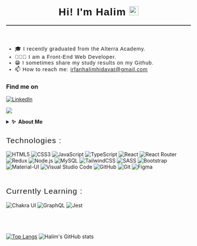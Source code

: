 <link href="https://fonts.googleapis.com/css2?family=Poppins:wght@400;500;600;700&display=swap" rel="stylesheet">
<div style="text-align:center;border-bottom:2px solid rgb(55,62,71);margin-bottom:2rem;margin:0 auto;">
    <h1 style="text-align:center;border:0;font-family:'Poppins',sans-serif;font-weight:600;letter-spacing:1.2px;" align="center">Hi! I'm Halim <img src="https://media.giphy.com/media/hvRJCLFzcasrR4ia7z/giphy.gif" width="25px"> </h1>
</div><br>

<ul style="font-family: 'Poppins', sans-serif;font-weight:400;letter-spacing:1px;margin-top:2.25rem;">
    <li>🎓 I recently graduated from the Alterra Academy.</li>
    <li>👨🏼‍💻 I am a Front-End Web Developer.</li>
    <li>😁 I sometimes share my study results on my Github.</li>
    <li>📫 How to reach me: <a href="mailto:irfanhalimhidayat@gmail.com" target="_blank">irfanhalimhidayat@gmail.com</a></li>
</ul>

### Find me on
<p><a href="https://www.linkedin.com/in/irfan-halim-hidayat-7274291bb/" target="_blank"><img alt="LinkedIn" src="https://img.shields.io/badge/linkedin-%230077B5.svg?&style=for-the-badge&logo=linkedin&logoColor=white" /></a>
</p>

![](https://komarev.com/ghpvc/?username=Irfanhlm)


<details>
  <summary><b>✨&nbsp;&nbsp;About&nbsp;Me</b></summary>
  <br/>

Hello, my name is Irfan Halim Hidayat. Interested in technology and design. I have studied Frontend development, Backend development and studied UI design. I recently graduated from the Alterra Academy immersive program for Frontend Development and Backend Development. I learned a lot about Frontend-Backend Development at Alterra Academy, and now I can build interactive website with Restful APIs. Next, I want to continue to learn about website development technology. I'm happy and enjoy as a Web Developer. 

</details> 

<h2 style="font-family: 'Poppins', sans-serif;font-weight:400;letter-spacing:1.2px;">Technologies :</h2>

![HTML5](https://img.shields.io/badge/html5-%23E34F26.svg?style=for-the-badge&logo=html5&logoColor=white)
![CSS3](https://img.shields.io/badge/css-%231572B6.svg?style=for-the-badge&logo=css3&logoColor=white)
![JavaScript](https://img.shields.io/badge/javascript-%23323330.svg?style=for-the-badge&logo=javascript&logoColor=%23F7DF1E)
![TypeScript](https://img.shields.io/badge/typescript-%23007ACC.svg?style=for-the-badge&logo=typescript&logoColor=white)
![React](https://img.shields.io/badge/react-%2320232a.svg?style=for-the-badge&logo=react&logoColor=%2361DAFB)
![React Router](https://img.shields.io/badge/React_Router-CA4245?style=for-the-badge&logo=react-router&logoColor=white)
![Redux](https://img.shields.io/badge/redux-%23593d88.svg?style=for-the-badge&logo=redux&logoColor=white)
![Node.js](https://img.shields.io/badge/node.js-%2343853D.svg?style=for-the-badge&logo=node.js&logoColor=white)
![MySQL](https://img.shields.io/badge/MySQL-00000F?style=for-the-badge&logo=mysql&logoColor=white)
![TailwindCSS](https://img.shields.io/badge/tailwindcss-%2338B2AC.svg?style=for-the-badge&logo=tailwind-css&logoColor=white)
![SASS](https://img.shields.io/badge/SASS-hotpink.svg?style=for-the-badge&logo=SASS&logoColor=white)
![Bootstrap](https://img.shields.io/badge/bootstrap-%23563D7C.svg?style=for-the-badge&logo=bootstrap&logoColor=white)
![Material-UI](https://img.shields.io/badge/material%20ui%20-%230081CB.svg?&style=for-the-badge&logo=material-ui&logoColor=white)
![Visual Studio Code](https://img.shields.io/badge/Visual%20Studio%20Code-0078d7.svg?style=for-the-badge&logo=visual-studio-code&logoColor=white)
![GitHub](https://img.shields.io/badge/github-%23121011.svg?style=for-the-badge&logo=github&logoColor=white)
![Git](https://img.shields.io/badge/git-%23F05033.svg?style=for-the-badge&logo=git&logoColor=white)
![Figma](https://img.shields.io/badge/figma-%23F24E1E.svg?style=for-the-badge&logo=figma&logoColor=white)
<br><br>

<h2 style="font-family: 'Poppins', sans-serif;font-weight:400;letter-spacing:1.2px;">Currently Learning :</h2>

![Chakra UI](https://img.shields.io/badge/Chakra%20UI-319795?style=for-the-badge&logo=chakra-ui&logoColor=white)
![GraphQL](https://img.shields.io/badge/-GraphQL-E10098?style=for-the-badge&logo=graphql&logoColor=white)
![Jest](https://img.shields.io/badge/-jest-%23C21325?style=for-the-badge&logo=jest&logoColor=white)<br><br><br><br><br>
[![Top Langs](https://github-readme-stats.vercel.app/api/top-langs/?username=Irfanhlm&layout=compact&card_width=445px&theme=material-palenight)](https://github.com/Irfanhlm/github-readme-stats)
![Halim's GitHub stats](https://github-readme-stats.vercel.app/api?username=Irfanhlm&show_icons=true&theme=material-palenight)

